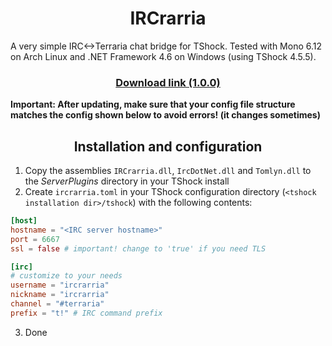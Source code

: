 <h1 align="center">IRCrarria</h1>
A very simple IRC<->Terraria chat bridge for TShock. Tested with Mono 6.12 on Arch Linux and .NET Framework 4.6 on Windows (using TShock 4.5.5).

[<h3 align="center">Download link (1.0.0)</h3>](https://files.catbox.moe/9sufi0.zip)
**Important: After updating, make sure that your config file structure matches the config shown below to avoid errors! (it changes sometimes)**
<h2 align="center">Installation and configuration</h2>

1. Copy the assemblies `IRCrarria.dll`, `IrcDotNet.dll` and `Tomlyn.dll` to the *ServerPlugins* directory in your TShock install
2. Create `ircrarria.toml` in your TShock configuration directory (`<tshock installation dir>/tshock`) with the following contents:
```toml
[host]
hostname = "<IRC server hostname>"
port = 6667
ssl = false # important! change to 'true' if you need TLS

[irc]
# customize to your needs
username = "ircrarria"
nickname = "ircrarria"
channel = "#terraria"
prefix = "t!" # IRC command prefix
```
3. Done
